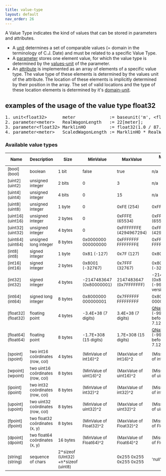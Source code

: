```yaml
---
title: value-type
layout: default
nav_order: 26
---
```

A Value Type indicates the kind of values that can be stored in parameters and attributes.

- A [unit](unit) determines a set of comparable values (= domain in the terminology of C.J. Date) and must be related to a specific Value Type.
- A [parameter](parameter) stores one element value, for which the value type is determined by the [values-unit](values-unit) of the parameter.
- An [attribute](attribute) is implemented as an array of elements of a specific value type. The value type of these elements is determined by the values unit of the attribute. The location of these elements is implicitly determined by their position in the array. The set of valid locations and the type of these location elements is determined by it's [domain-unit](domain-unit).

## examples of the usage of the value type float32
<pre>
1. unit&lt;float32&gt;      meter             := baseunit('m', &lt;float32&gt;);
2. parameter&lt;meter&gt;   RealWagonLength   := 22[meter];
3. parameter&lt;float32&gt; MarklinHO         := float32(1.0 / 87.0);
4. parameter&lt;meter&gt;   ScaledWagonLength := MarklinHO * RealWagonLength;
</pre>

### Available value types
<table>
<thead>
<tr class="header">
<th><sup>Name</sup></th>
<th><sup>Description</sup></th>
<th><sup>Size</sup></th>
<th><sup>MinValue</sup></th>
<th><sup>MaxValue</sup></th>
<th><sup>Missing<br>Value</sup></th>
<th><sup>CanBe<br>DomainUnit</sup></th>
<th><sup>Numeric<br>Group</sup></th>
<th><sup>Signed<br>Group</sup></th>
<th><sup>Point<br>Group</sup></th>
<th><sup>Suffix</sup></th>
</tr>
</thead>
<tbody>
<tr class="odd">
<td><sup>[bool](bool)</sup></td>
<td><sup>boolean</sup></td>
<td><sup>1 bit</sup></td>
<td><sup>false</sup></td>
<td><sup>true</sup></td>
<td><sup>n/a</sup></td>
<td><sup>X</sup></td>
<td><sup></sup></td>
<td><sup></sup></td>
<td><sup></sup></td>
<td><sup></sup></td>
</tr>
<tr class="even">
<td><sup>[uint2](uint2)</sup></td>
<td><sup>unsigned integer</sup></td>
<td><sup>2 bits</sup></td>
<td><sup>0</sup></td>
<td><sup>3</sup></td>
<td><sup>n/a</sup></td>
<td><sup>X</sup></td>
<td><sup></sup></td>
<td><sup></sup></td>
<td><sup></sup></td>
<td><sup>u2</sup></td>
</tr>
<tr class="odd">
<td><sup>[uint4](uint4)</sup></td>
<td><sup>unsigned integer</sup></td>
<td><sup>4 bits</sup></td>
<td><sup>0</sup></td>
<td><sup>15</sup></td>
<td><sup>n/a</sup></td>
<td><sup>X</sup></td>
<td><sup></sup></td>
<td><sup></sup></td>
<td><sup></sup></td>
<td><sup>u4</sup></td>
</tr>
<tr class="even">
<td><sup>[uint8](uint8)</sup></td>
<td><sup>unsigned integer</sup></td>
<td><sup>1 byte</sup></td>
<td><sup>0</sup></td>
<td><sup>0xFE (254)</sup></td>
<td><sup>0xFF (255)</sup></td>
<td><sup>X</sup></td>
<td><sup>X</sup></td>
<td><sup></sup></td>
<td><sup></sup></td>
<td><sup>b</sup></td>
</tr>
<tr class="odd">
<td><sup>[uint16](uint16)</sup></td>
<td><sup>unsigned integer</sup></td>
<td><sup>2 bytes</sup></td>
<td><sup>0</sup></td>
<td><sup>0xFFFE (65534)</sup></td>
<td><sup>0xFFFF (65535)</sup></td>
<td><sup>X</sup></td>
<td><sup>X</sup></td>
<td><sup></sup></td>
<td><sup></sup></td>
<td><sup>w</sup></td>
</tr>
<tr class="even">
<td><sup>[uint32](uint32)</sup></td>
<td><sup>unsigned integer</sup></td>
<td><sup>4 bytes</sup></td>
<td><sup>0</sup></td>
<td><sup>0xFFFFFFFE (4294967294)</sup></td>
<td><sup>0xFFFFFFFF (4294967295)</sup></td>
<td><sup>X</sup></td>
<td><sup>X</sup></td>
<td><sup></sup></td>
<td><sup></sup></td>
<td><sup>u</sup></td>
</tr>
<tr class="odd">
<td><sup>[uint64](uint64)</sup></td>
<td><sup>unsigned long integer</sup></td>
<td><sup>8 bytes</sup></td>
<td><sup>0x0000000<BR>000000000</sup></td>
<td><sup>0xFFFFFFF<BR>FFFFFFFFE</sup></td>
<td><sup>0xFFFFFFF<BR>FFFFFFFFF</sup></td>
<td><sup>X</sup></td>
<td><sup>X</sup></td>
<td><sup>X</sup></td>
<td><sup></sup></td>
<td><sup>u64</sup></td>
</tr>
<tr class="even">
<td><sup>[int8](int8)</sup></td>
<td><sup>signed integer</sup></td>
<td><sup>1 byte</sup></td>
<td><sup>0x81 (-127)</sup></td>
<td><sup>0x7F (127)</sup></td>
<td><sup>0x80 (-128)</sup></td>
<td><sup>X</sup></td>
<td><sup>X</sup></td>
<td><sup>X</sup></td>
<td><sup></sup></td>
<td><sup>c</sup></td>
</tr>
<tr class="odd">
<td><sup>[int16](int16)</sup></td>
<td><sup>signed integer</sup></td>
<td><sup>2 bytes</sup></td>
<td><sup>0x8001 (-32767)</sup></td>
<td><sup>0x7FFF (32767)</sup></td>
<td><sup>0x8000 (-32768)</sup></td>
<td><sup>X</sup></td>
<td><sup>X</sup></td>
<td><sup>X</sup></td>
<td><sup></sup></td>
<td><sup>s</sup></td>
</tr>
<tr class="even">
<td><sup>[int32](int32)</sup></td>
<td><sup>signed integer</sup></td>
<td><sup>4 bytes</sup></td>
<td><sup>-2147483647 (0x80000001)</sup></td>
<td><sup>2147483647 (0x7FFFFFFF)</sup></td>
<td><sup>-2147483648 (0x80000000)<br />
(-9999 before version 7.126)</sup></td>
<td><sup>X</sup></td>
<td><sup>X</sup></td>
<td><sup>X</sup></td>
<td><sup></sup></td>
<td><sup>i</sup></td>
</tr>
<tr class="odd">
<td><sup>[int64](int64)</sup></td>
<td><sup>signed long integer</sup></td>
<td><sup>8 bytes</sup></td>
<td><sup>0x8000000<BR>000000001</sup></td>
<td><sup>0x7FFFFFF<BR>FFFFFFFFF</sup></td>
<td><sup>0x8000000<BR>000000000</sup></td>
<td><sup>X</sup></td>
<td><sup>X</sup></td>
<td><sup>X</sup></td>
<td><sup></sup></td>
<td><sup>i64</sup></td>
</tr>
<tr class="even">
<td><sup>[float32](float32)</sup></td>
<td><sup>floating point</sup></td>
<td><sup>4 bytes</sup></td>
<td><sup>-3.4E+38 (7 digits)</sup></td>
<td><sup>3.4E+38 (7 digits)</sup></td>
<td><sup><a href="https://en.wikipedia.org/wiki/NaN#Quiet_NaN">QNaN</a> (-9999.0f before version 7.126)</sup></td>
<td><sup></sup></td>
<td><sup>X</sup></td>
<td><sup>X</sup></td>
<td><sup></sup></td>
<td><sup>f</sup></td>
</tr>
<tr class="odd">
<td><sup>[float64](float64)</sup></td>
<td><sup>floating point</sup></td>
<td><sup>8 bytes</sup></td>
<td><sup>-1.7E+308 (15 digits)</sup></td>
<td><sup>1.7E+308 (15 digits)</sup></td>
<td><sup><a href="https://en.wikipedia.org/wiki/NaN#Quiet_NaN">QNaN</a> (-9999.0 before version 7.126)</sup></td>
<td><sup></sup></td>
<td><sup>X</sup></td>
<td><sup>X</sup></td>
<td><sup></sup></td>
<td><sup>d</sup></td>
</tr>
<tr class="even">
<td><sup>[spoint](spoint)</sup></td>
<td><sup>two int16 coördinates (row, col)</sup></td>
<td><sup>4 bytes</sup></td>
<td><sup>(MinValue of int16)^2</sup></td>
<td><sup>(MaxValue of int16)^2</sup></td>
<td><sup>(MissingValue of int16)^2</sup></td>
<td><sup>X</sup></td>
<td><sup></sup></td>
<td><sup></sup></td>
<td><sup>X</sup></td>
<td><sup></sup></td>
</tr>
<tr class="odd">
<td><sup>[wpoint](wpoint)</sup></td>
<td><sup>two uint16 coördinates (row, col)</sup></td>
<td><sup>8 bytes</sup></td>
<td><sup>(MinValue of uint16)^2</sup></td>
<td><sup>(MaxValue of uint16)^2</sup></td>
<td><sup>(MissingValue of uint16)^2</sup></td>
<td><sup>X</sup></td>
<td><sup></sup></td>
<td><sup></sup></td>
<td><sup>X</sup></td>
<td><sup></sup></td>
</tr>
<tr class="even">
<td><sup>[ipoint](ipoint)</sup></td>
<td><sup>two int32 coördinates (row, col)</sup></td>
<td><sup>8 bytes</sup></td>
<td><sup>(MinValue of int32)^2</sup></td>
<td><sup>(MaxValue of int32)^2</sup></td>
<td><sup>(MissingValue of int32)^2</sup></td>
<td><sup>X</sup></td>
<td><sup></sup></td>
<td><sup></sup></td>
<td><sup>X</sup></td>
<td><sup></sup></td>
</tr>
<tr class="odd">
<td><sup>[upoint](upoint)</sup></td>
<td><sup>two uint32 coördinates (row, col)</sup></td>
<td><sup>8 bytes</sup></td>
<td><sup>(MinValue of uint32)^2</sup></td>
<td><sup>(MaxValue of uint32)^2</sup></td>
<td><sup>(MissingValue of uint32)^2</sup></td>
<td><sup>X</sup></td>
<td><sup></sup></td>
<td><sup></sup></td>
<td><sup>X</sup></td>
<td><sup></sup></td>
</tr>
<tr class="even">
<td><sup>[fpoint](fpoint)</sup></td>
<td><sup>two float32 coördinates (x, y)</sup></td>
<td><sup>8 bytes</sup></td>
<td><sup>(MinValue of Float32)^2</sup></td>
<td><sup>(MaxValue of Float32)^2</sup></td>
<td><sup>(MissingValue of Float32)^2</sup></td>
<td><sup></sup></td>
<td><sup></sup></td>
<td><sup></sup></td>
<td><sup>X</sup></td>
<td><sup></sup></td>
</tr>
<tr class="odd">
<td><sup>[dpoint](dpoint)</sup></td>
<td><sup>two float64 coördinates (x, y)</sup></td>
<td><sup>16 bytes</sup></td>
<td><sup>(MinValue of Float64)^2</sup></td>
<td><sup>(MaxValue of Float64)^2</sup></td>
<td><sup>(MissingValue of Float64)^2</sup></td>
<td><sup></sup></td>
<td><sup></sup></td>
<td><sup></sup></td>
<td><sup>X</sup></td>
<td><sup></sup></td>
</tr>
<tr class="even">
<td><sup>[string](string)</sup></td>
<td><sup>sequence of chars</sup></td>
<td><sup>2*sizeof<br>(UInt32)<br>+n*sizeof<br>(uint8)</sup></td>
<td><sup></sup></td>
<td><sup>0x255 0x255 0x255 0x255</sup></td>
<td><sup>'null'</sup></td>
<td><sup></sup></td>
<td><sup></sup></td>
<td><sup></sup></td>
<td><sup></sup></td>
<td><sup></sup></td>
</tr>
</tbody>
</table>
</span>